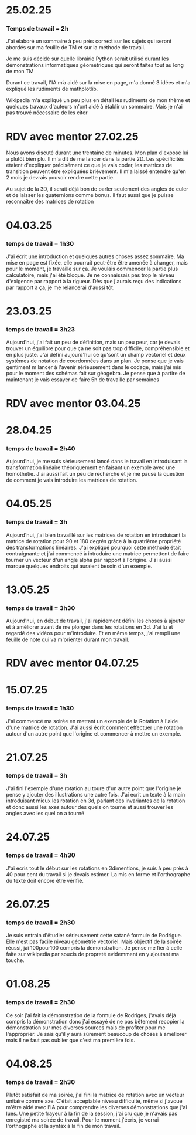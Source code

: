 # 25.02.25
### Temps de travail = 2h
J'ai élaboré un sommaire à peu près correct sur les sujets qui seront abordés sur ma feuille de TM et sur la méthode de travail. 

Je me suis décidé sur quelle librairie Python serait utilisé durant les démonstrations informatiques géométriques qui seront faites 
tout au long de mon TM

Durant ce travail, l'IA m’a aidé sur la mise en page, 
m'a donné 3 idées et m'a expliqué les rudiments de mathplotlib.

Wikipedia m'a expliqué un peu plus en détail les rudiments de mon thème et quelques travaux d'auteurs m'ont aidé à établir un sommaire. Mais je n'ai pas trouvé nécessaire de les citer
# RDV avec mentor 27.02.25
Nous avons discuté durant une trentaine de minutes. Mon plan d'exposé lui a plutôt bien plu.
Il m'a dit de me lancer dans la partie 2D. Les spécificités étaient d'expliquer précisément ce que je vais coder, les matrices de transition peuvent être expliquées brièvement.
Il m'a laissé entendre qu'en 2 mois je devrais pouvoir rendre cette partie. 

Au sujet de la 3D, il serait déjà bon de parler seulement des angles de euler et de laisser les quaternions comme bonus. il faut aussi que je puisse reconnaître des matrices de rotation
# 04.03.25
### temps de travail = 1h30
J'ai écrit une introduction et quelques autres choses assez sommaire. Ma mise en page est fixée, elle pourrait peut-être être amenée à changer,
 mais pour le moment, je travaille sur ça. Je voulais commencer la partie plus calculatoire,
  mais j'ai été bloqué. Je ne connaissais pas trop le niveau d'exigence par rapport à la rigueur. 
  Dès que j'aurais reçu des indications par rapport à ça, je me relancerai d'aussi tôt. 
  # 23.03.25
### temps de travail = 3h23
Aujourd'hui, j'ai fait un peu de définition, mais un peu peur, car je devais trouver un équilibre pour que ça ne soit pas trop difficile, compréhensible et en plus juste. J'ai défini aujourd'hui ce qu'sont un champ vectoriel et deux systèmes de notation de coordonnées dans un plan. Je pense que je vais gentiment m lancer à l'avenir sérieusement dans le codage, mais j'ai mis pour le moment des schémas fait sur géogebra. Je pense que à partire de maintenant je vais essayer de faire 5h de travaille par semaines 
# RDV avec mentor 03.04.25
 # 28.04.25
### temps de travail = 2h40

Aujourd'hui, je me suis sérieusement lancé dans le travail en introduisant la transformation linéaire théoriquement en faisant un exemple avec une homothétie. J'ai aussi fait un peu de recherche et je me pause la question de comment je vais introduire les matrices de rotation. 
# 04.05.25
### temps de travail = 3h
Aujourd'hui, j'ai bien travaillé sur les matrices de rotation en introduisant la matrice de rotation pour 90 et 180 degrés grâce à la quatrième propriété des transformations linéaires. J'ai expliqué pourquoi cette méthode était contraignante et j'ai commencé à introduire une matrice permettent de faire tourner un vecteur d'un angle alpha par rapport à l'origine. J'ai aussi marqué quelques endroits qui auraient besoin d'un exemple.
# 13.05.25
### temps de travail = 3h30
Aujourd'hui, en début de travail, j'ai rapidement défini les choses à ajouter et à améliorer avant de me plonger dans les rotations en 3d. J'ai lu et regardé des vidéos pour m'introduire. Et en même temps, j'ai rempli une feuille de note qui va m'orienter durant mon travail. 
# RDV avec mentor 04.07.25 
# 15.07.25
### temps de travail = 1h30
J'ai commencé ma soirée en mettant un exemple de la 
Rotation à l'aide d'une matrice de rotation.  J'ai aussi écrit comment effectuer une rotation autour d'un autre point que l'origine et commencer à mettre un exemple.
# 21.07.25
### temps de travail = 3h
J'ai fini l'exemple d'une rotation au toure d'un autre point que l'origine je pense y ajouter des illustrations une autre fois. J'ai ecrit un texte à la main introduisant mieux les rotation en 3d, parlant des invariantes de la rotation et donc aussi les axes autour des quels on tourne et aussi trouver les angles avec les quel on a tourné
# 24.07.25
### temps de travail = 4h30
J'ai ecris tout le début sur les rotations en 3dimentions, je suis à peu près à 40 pour cent du travail si je devais estimer. La mis en forme et l'orthographe du texte doit encore être vérifié.
# 26.07.25
### temps de travail = 2h30
Je suis entrain d'êtudier sérieusement cette satané formule de Rodrigue. Elle n'est pas facile niveau géométrie vectoriel. Mais objectif de la soirée réussi, jai 100pour100 compris la demonstration. Je pense me fier à celle faite sur wikipedia par soucis de propreté evidemment en y ajoutant ma touche.
# 01.08.25
### temps de travail = 2h30
Ce soir j'ai fait la démonstration de la formule de Rodriges, j'avais déjà compris la démonstration donc j'ai essayé de ne pas bêtement recopier la démonstration sur mes diverses sources mais de profiter pour me l'approprier. Je sais qu'il y aura sûrement beaucoup de choses à améliorer mais il ne faut pas oublier que c'est ma première fois.
# 04.08.25
### temps de travail = 2h30
Plutôt satisfait de ma soirée, j'ai fini la matrice de rotation avec un vecteur unitaire comme axe. C'était acceptable niveau difficulté, même si j'avoue m'être aidé avec l'IA pour comprendre les diverses démonstrations que j'ai lues. Une petite frayeur à la fin de la session, j'ai cru que je n'avais pas enregistré ma soirée de travail. Pour le moment j'écris, je verrai l'orthogaphe et la syntax à la fin de mon travail.